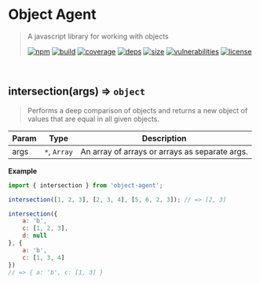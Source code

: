 # Object Agent

> A javascript library for working with objects
>
> [![npm][npm]][npm-url]
[![build][build]][build-url]
[![coverage][coverage]][coverage-url]
[![deps][deps]][deps-url]
[![size][size]][size-url]
[![vulnerabilities][vulnerabilities]][vulnerabilities-url]
[![license][license]][license-url]


<br><a name="intersection"></a>

## intersection(args) ⇒ <code>object</code>
> Performs a deep comparison of objects and returns a new object of values that are equal in all given objects.


| Param | Type | Description |
| --- | --- | --- |
| args | <code>\*</code>, <code>Array</code> | An array of arrays or arrays as separate args. |

**Example**  
``` javascript
import { intersection } from 'object-agent';

intersection([1, 2, 3], [2, 3, 4], [5, 6, 2, 3]); // => [2, 3]

intersection({
    a: 'b',
    c: [1, 2, 3],
    d: null
}, {
    a: 'b',
    c: [1, 3, 4]
})
// => { a: 'b', c: [1, 3] }
```

[npm]: https://img.shields.io/npm/v/object-agent.svg
[npm-url]: https://npmjs.com/package/object-agent
[build]: https://travis-ci.org/DarrenPaulWright/object-agent.svg?branch&#x3D;master
[build-url]: https://travis-ci.org/DarrenPaulWright/object-agent
[coverage]: https://coveralls.io/repos/github/DarrenPaulWright/object-agent/badge.svg?branch&#x3D;master
[coverage-url]: https://coveralls.io/github/DarrenPaulWright/object-agent?branch&#x3D;master
[deps]: https://david-dm.org/DarrenPaulWright/object-agent.svg
[deps-url]: https://david-dm.org/DarrenPaulWright/object-agent
[size]: https://packagephobia.now.sh/badge?p&#x3D;object-agent
[size-url]: https://packagephobia.now.sh/result?p&#x3D;object-agent
[vulnerabilities]: https://snyk.io/test/github/DarrenPaulWright/object-agent/badge.svg?targetFile&#x3D;package.json
[vulnerabilities-url]: https://snyk.io/test/github/DarrenPaulWright/object-agent?targetFile&#x3D;package.json
[license]: https://img.shields.io/github/license/DarrenPaulWright/object-agent.svg
[license-url]: https://npmjs.com/package/object-agent/LICENSE.md
